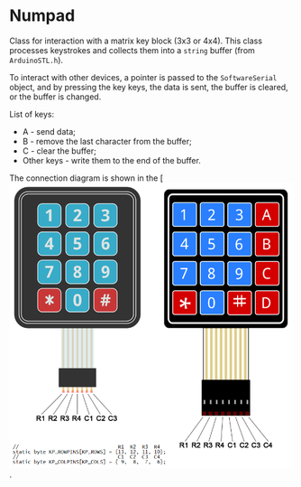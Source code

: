 # Numpad

Class for interaction with a matrix key block (3x3 or 4x4). 
This class processes keystrokes and collects them into a `string` buffer (from `ArduinoSTL.h`).


To interact with other devices, a pointer is passed to the `SoftwareSerial` object, 
and by pressing the key keys, the data is sent, the buffer is cleared, or the buffer 
is changed.


List of keys:
* A - send data;
* B - remove the last character from the buffer;
* C - clear the buffer;
* Other keys - write them to the end of the buffer.


The connection diagram is shown in the [![file](pin-diagram.png).